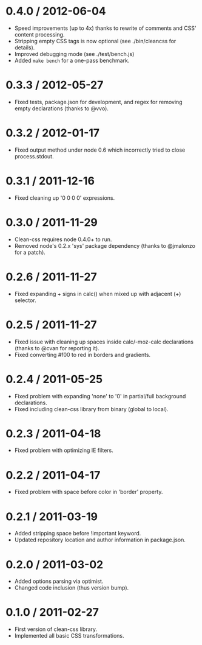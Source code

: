 0.4.0 / 2012-06-04
==================

 * Speed improvements (up to 4x) thanks to rewrite of comments and CSS' content processing.
 * Stripping empty CSS tags is now optional (see ./bin/cleancss for details).
 * Improved debugging mode (see ./test/bench.js)
 * Added `make bench` for a one-pass benchmark.

0.3.3 / 2012-05-27
==================

  * Fixed tests, package.json for development, and regex for removing empty declarations (thanks to @vvo).

0.3.2 / 2012-01-17
==================

  * Fixed output method under node 0.6 which incorrectly tried to close process.stdout.

0.3.1 / 2011-12-16
==================

  * Fixed cleaning up '0 0 0 0' expressions.

0.3.0 / 2011-11-29
==================

  * Clean-css requires node 0.4.0+ to run.
  * Removed node's 0.2.x 'sys' package dependency (thanks to @jmalonzo for a patch).

0.2.6 / 2011-11-27
==================

  * Fixed expanding + signs in calc() when mixed up with adjacent (+) selector.

0.2.5 / 2011-11-27
==================

  * Fixed issue with cleaning up spaces inside calc/-moz-calc declarations (thanks to @cvan for reporting it).
  * Fixed converting #f00 to red in borders and gradients.

0.2.4 / 2011-05-25
==================

  * Fixed problem with expanding 'none' to '0' in partial/full background declarations.
  * Fixed including clean-css library from binary (global to local).

0.2.3 / 2011-04-18
==================

  * Fixed problem with optimizing IE filters.

0.2.2 / 2011-04-17
==================

  * Fixed problem with space before color in 'border' property.

0.2.1 / 2011-03-19
==================

  * Added stripping space before !important keyword.
  * Updated repository location and author information in package.json.

0.2.0 / 2011-03-02
==================

  * Added options parsing via optimist.
  * Changed code inclusion (thus version bump).

0.1.0 / 2011-02-27
==================

  * First version of clean-css library.
  * Implemented all basic CSS transformations.